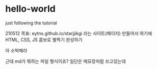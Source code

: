 # hello-world
just following the tutorial

210512 목표: eytns.github.io/starjjikgi 라는 사이트(페이지) 만들어서 여기에 HTML, CSS, JS 콤보로 별찍기 완성하기

아 소박해라


근데 md가 뭐하는 파일 형식이죠?
일단은 메모장처럼 쓰고있는데

